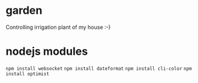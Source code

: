 # garden
Controlling irrigation plant of my house :-)

# nodejs modules
`npm install websocket`
`npm install dateformat`
`npm install cli-color`
`npm install optimist`

